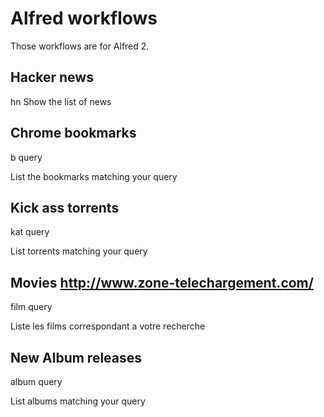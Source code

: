 Alfred workflows
================

Those workflows are for Alfred 2.


Hacker news
-----------
hn
Show the list of news 




Chrome bookmarks
----------------

b query

List the bookmarks matching your query




Kick ass torrents
-----------------

kat query

List torrents matching your query



Movies http://www.zone-telechargement.com/
------

film query

Liste les films correspondant a votre recherche



New Album releases
------------------

album query

List albums matching your query

